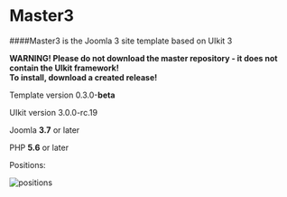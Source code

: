 # Master3

####Master3 is the Joomla 3 site template based on UIkit 3

**WARNING! Please do not download the master repository - it does not contain the UIkit framework! <br>To install, download a created release!**

Template version 0.3.0-**beta**

UIkit version 3.0.0-rc.19

Joomla **3.7** or later

PHP **5.6** or later

Positions:

![positions](positions.png)
